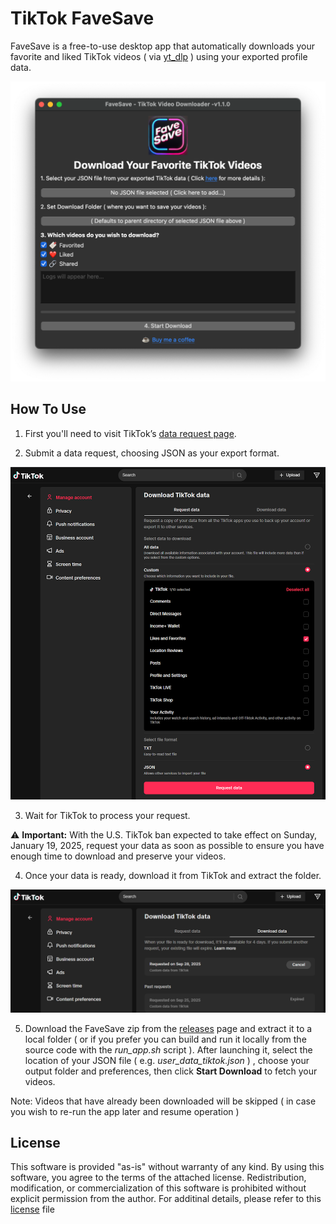 # TikTok FaveSave

FaveSave is a free-to-use desktop app that automatically downloads your favorite and liked TikTok videos ( via [yt_dlp](https://github.com/yt-dlp/yt-dlp) ) using your exported profile data.

![Screenshot of FaveSave app](./screenshots/favesave.png)

## How To Use

1. First you'll need to visit TikTok’s [data request page](https://support.tiktok.com/en/account-and-privacy/personalized-ads-and-data/requesting-your-data#1).

2. Submit a data request, choosing JSON as your export format.

![Screenshot of requesting data](./screenshots/request_data.png)

3. Wait for TikTok to process your request.

⚠️ **Important:** With the U.S. TikTok ban expected to take effect on Sunday, January 19, 2025, request your data as soon as possible to ensure you have enough time to download and preserve your videos.

4. Once your data is ready, download it from TikTok and extract the folder.

![Screenshot of downloading data](./screenshots/download_data.png)

5. Download the FaveSave zip from the [releases](https://github.com/joeycato/tiktok-favesave/releases) page and extract it to a local folder ( or if you prefer you can build and run it locally from the source code with the _run_app.sh_ script ). After launching it, select the location of your JSON file ( e.g. _user_data_tiktok.json_ ) , choose your output folder and preferences, then click **Start Download** to fetch your videos.

Note: Videos that have already been downloaded will be skipped ( in case you wish to re-run the app later and resume operation )

## License

This software is provided "as-is" without warranty of any kind. By using this software, you agree to the terms of the attached license. Redistribution, modification, or commercialization of this software is prohibited without explicit permission from the author. For additinal details, please refer to this [license](./LICENSE) file
